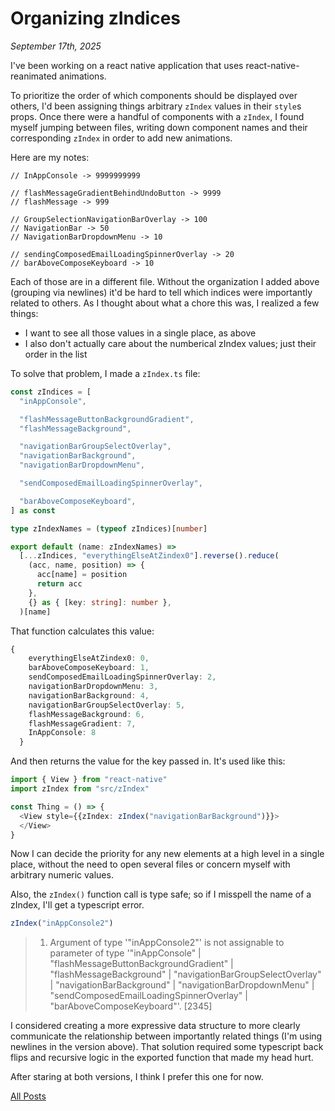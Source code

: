 # Organizing zIndices

_September 17th, 2025_

I've been working on a react native application that uses react-native-reanimated animations.

To prioritize the order of which components should be displayed over others, I'd been assigning things arbitrary `zIndex` values in their `style`s props. Once there were a handful of components with a `zIndex`, I found myself jumping between files, writing down component names and their corresponding `zIndex` in order to add new animations.

Here are my notes:

```
// InAppConsole -> 9999999999

// flashMessageGradientBehindUndoButton -> 9999
// flashMessage -> 999

// GroupSelectionNavigationBarOverlay -> 100
// NavigationBar -> 50
// NavigationBarDropdownMenu -> 10

// sendingComposedEmailLoadingSpinnerOverlay -> 20
// barAboveComposeKeyboard -> 10
```

Each of those are in a different file. Without the organization I added above (grouping via newlines) it'd be hard to tell which indices were importantly related to others. As I thought about what a chore this was, I realized a few things:

- I want to see all those values in a single place, as above
- I also don't actually care about the numberical zIndex values; just their order in the list

To solve that problem, I made a `zIndex.ts` file:

```ts
const zIndices = [
  "inAppConsole",

  "flashMessageButtonBackgroundGradient",
  "flashMessageBackground",

  "navigationBarGroupSelectOverlay",
  "navigationBarBackground",
  "navigationBarDropdownMenu",

  "sendComposedEmailLoadingSpinnerOverlay",

  "barAboveComposeKeyboard",
] as const

type zIndexNames = (typeof zIndices)[number]

export default (name: zIndexNames) =>
  [...zIndices, "everythingElseAtZindex0"].reverse().reduce(
    (acc, name, position) => {
      acc[name] = position
      return acc
    },
    {} as { [key: string]: number },
  )[name]
```

That function calculates this value:

```ts
{
    everythingElseAtZindex0: 0,
    barAboveComposeKeyboard: 1,
    sendComposedEmailLoadingSpinnerOverlay: 2,
    navigationBarDropdownMenu: 3,
    navigationBarBackground: 4,
    navigationBarGroupSelectOverlay: 5,
    flashMessageBackground: 6,
    flashMessageGradient: 7,
    InAppConsole: 8
  }
```

And then returns the value for the key passed in. It's used like this:

```ts
import { View } from "react-native"
import zIndex from "src/zIndex"

const Thing = () => {
  <View style={{zIndex: zIndex("navigationBarBackground")}}>
  </View>
}
```

Now I can decide the priority for any new elements at a high level in a single place, without the need to open several files or concern myself with arbitrary numeric values.

Also, the `zIndex()` function call is type safe; so if I misspell the name of a zIndex, I'll get a typescript error.

```ts
zIndex("inAppConsole2")
```

> 1. Argument of type '"inAppConsole2"' is not assignable to parameter of type '"inAppConsole" | "flashMessageButtonBackgroundGradient" | "flashMessageBackground" | "navigationBarGroupSelectOverlay" | "navigationBarBackground" | "navigationBarDropdownMenu" | "sendComposedEmailLoadingSpinnerOverlay" | "barAboveComposeKeyboard"'. [2345]

I considered creating a more expressive data structure to more clearly communicate the relationship between importantly related things (I'm using newlines in the version above). That solution required some typescript back flips and recursive logic in the exported function that made my head hurt.

After staring at both versions, I think I prefer this one for now.

[All Posts](/README.md)
